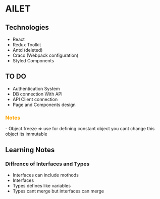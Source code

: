 # AILET

## Technologies

- React
- Redux Toolkit
- Antd (deleted)
- Craco (Webpack configuration)
- Styled Components

## TO DO

- Authentication System
- DB connection With API
- API Client connection
- Page and Components design

<h3 style="color:orange">Notes</h3>
- Object.freeze => use for defining constant object you cant change this object its immutable

## Learning Notes

### Diffrence of Interfaces and Types

- Interfaces can include mothods
- Interfaces
- Types defines like variables
- Types cant merge but interfaces can merge
